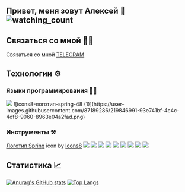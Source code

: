 ## Привет, меня зовут Алексей 👋 <img src="https://komarev.com/ghpvc/?username=Sonder82&color=brightgreen" alt="watching_count" /> </h1> 


<!--
**Sonder82/Sonder82** is a ✨ _special_ ✨ repository because its `README.md` (this file) appears on your GitHub profile.

Here are some ideas to get you started:

- 🔭 I’m currently working on ...
### 🌱 Сейчас я изучаю **Spring Framework**.
- 👯 I’m looking to collaborate on ...
- 🤔 I’m looking for help with ...
- 💬 Ask me about ...
- 📫 How to reach me: ...
- 😄 Pronouns: ...
- ⚡ Fun fact: ...
-->


## Связаться со мной 👋🏼
Связаться со мной [TELEGRAM](https://t.me/AlekseyNovoselov/)

## Технологии ⚙️

### Языки программирования ✍🏼
<img src="https://img.icons8.com/color/50/000000/java-coffee-cup-logo--v1.png"/>
![icons8-логотип-spring-48 (1)](https://user-images.githubusercontent.com/87189286/219846991-93e741bf-4c4c-4df8-9060-8963e04a2fad.png)

### Инструменты ⚒️
<a target="_blank" href="https://icons8.com/icon/90519/логотип-spring">Логотип Spring</a> icon by <a target="_blank" href="https://icons8.com">Icons8</a>
<img src="https://img.icons8.com/color/48/null/spring-logo.png"/> <img src="https://img.icons8.com/color/50/000000/postgreesql.png"/> <img src="https://user-images.githubusercontent.com/96340711/217063552-26becd01-8db9-495f-95bc-ce330ac3410a.png"/> <img src="https://user-images.githubusercontent.com/96340711/217065513-e8d93421-5a6f-4a7c-827a-8dbb6605cf1a.png"/> <img src="https://user-images.githubusercontent.com/96340711/217068059-931b4c5a-e6af-4d63-873e-9d175974b247.png"/> <img src="https://img.icons8.com/color/48/000000/git.png"/> <img src="https://img.icons8.com/ios/50/000000/maven-ios.png"/> <img src="https://img.icons8.com/color/48/000000/intellij-idea.png"/> <img src="https://img.icons8.com/bubbles/50/000000/github.png"/> 

## Статистика 📈

[![Anurag's GitHub stats](https://github-readme-stats.vercel.app/api?username=Sonder82&show_icons=true&theme=radical)](https://github.com/anuraghazra/github-readme-stats)
[![Top Langs](https://github-readme-stats.vercel.app/api/top-langs/?username=Sonder82&show_icons=true&theme=radical)](https://github.com/anuraghazra/github-readme-stats)

